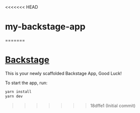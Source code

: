 <<<<<<< HEAD
# my-backstage-app
=======
# [Backstage](https://backstage.io)

This is your newly scaffolded Backstage App, Good Luck!

To start the app, run:

```sh
yarn install
yarn dev
```
>>>>>>> 18dffe1 (Initial commit)
